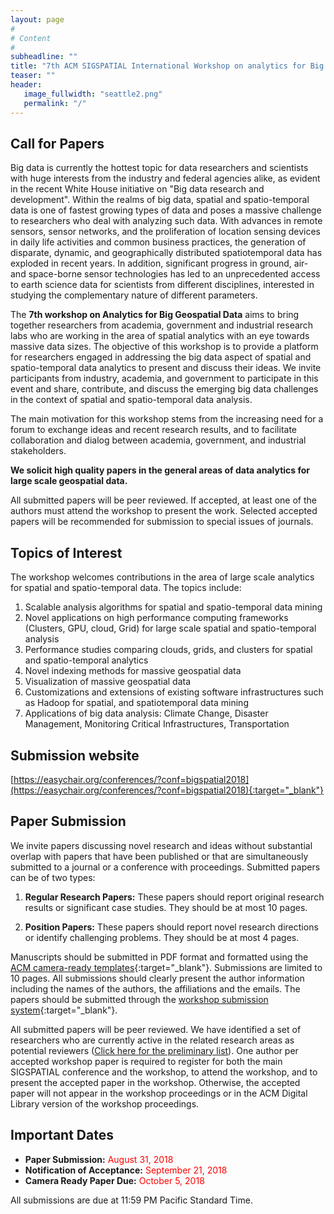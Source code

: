 ```yaml
---
layout: page
#
# Content
#
subheadline: ""
title: "7th ACM SIGSPATIAL International Workshop on analytics for Big Geospatial Data (BigSpatial 2018) "
teaser: ""
header:
   image_fullwidth: "seattle2.png"
   permalink: "/"
---
```



## Call for Papers

Big data is currently the hottest topic for data researchers and scientists with huge interests from the industry and federal agencies alike, as evident in the recent White House initiative on "Big data research and development". Within the realms of big data, spatial and spatio-temporal data is one of fastest growing types of data and poses a massive challenge to researchers who deal with analyzing such data. With advances in remote sensors, sensor networks, and the proliferation of location sensing devices in daily life activities and common business practices, the generation of disparate, dynamic, and geographically distributed spatiotemporal data has exploded in recent years. In addition, significant progress in ground, air- and space-borne sensor technologies has led to an unprecedented access to earth science data for scientists from different disciplines, interested in studying the complementary nature of different parameters.

The **7th workshop on Analytics for Big Geospatial Data** aims to bring together researchers from academia, government and industrial research labs who are working in the area of spatial analytics with an eye towards massive data sizes. The objective of this workshop is to provide a platform for researchers engaged in addressing the big data aspect of spatial and spatio-temporal data analytics to present and discuss their ideas. We invite participants from industry, academia, and government to participate in this event and share, contribute, and discuss the emerging big data challenges in the context of spatial and spatio-temporal data analysis.

The main motivation for this workshop stems from the increasing need for a forum to exchange ideas and recent research results, and to facilitate collaboration and dialog between academia, government, and industrial stakeholders.

**We solicit high quality papers in the general areas of data analytics for large scale geospatial data.**

All submitted papers will be peer reviewed. If accepted, at least one of the authors must attend the workshop to present the work. Selected accepted papers will be recommended for submission to special issues of journals.

## Topics of Interest

The workshop welcomes contributions in the area of large scale analytics for spatial and spatio-temporal data. The topics include:

1. Scalable analysis algorithms for spatial and spatio-temporal data mining
2. Novel applications on high performance computing frameworks (Clusters, GPU, cloud, Grid) for large scale spatial and spatio-temporal analysis
3. Performance studies comparing clouds, grids, and clusters for spatial and spatio-temporal analytics
4. Novel indexing methods for massive geospatial data
5. Visualization of massive geospatial data
6. Customizations and extensions of existing software infrastructures such as Hadoop for spatial, and spatiotemporal data mining
7. Applications of big data analysis: Climate Change, Disaster Management, Monitoring Critical Infrastructures, Transportation


## Submission website

[https://easychair.org/conferences/?conf=bigspatial2018](https://easychair.org/conferences/?conf=bigspatial2018){:target="_blank"}

## Paper Submission

We invite papers discussing novel research and ideas without substantial overlap with papers that have been published or that are simultaneously submitted to a journal or a conference with proceedings. Submitted papers can be of two types:

1. **Regular Research Papers:** These papers should report original research results or significant case studies. They should be at most 10 pages.  

2. **Position Papers:** These papers should report novel research directions or identify challenging problems. They should be at most 4 pages.

Manuscripts should be submitted in PDF format and formatted using the [ACM camera-ready templates](http://www.acm.org/publications/proceedings-template){:target="_blank"}. Submissions are limited to 10 pages. All submissions should clearly present the author information including the names of the authors, the affiliations and the emails. The papers should be submitted through the [workshop submission system](https://easychair.org/conferences/?conf=bigspatial2018){:target="_blank"}.

All submitted papers will be peer reviewed. We have identified a set of researchers who are currently active in the related research areas as potential reviewers ([Click here for the preliminary list](https://bigspatial-2018.github.io/organizer/)). One author per accepted workshop paper is required to register for both the main SIGSPATIAL conference and the workshop, to attend the workshop, and to present the accepted paper in the workshop. Otherwise, the accepted paper will not appear in the workshop proceedings or in the ACM Digital Library version of the workshop proceedings.

## Important Dates

* **Paper Submission:** <span style="color:red">August 31, 2018</span>
* **Notification of Acceptance:** <span style="color:red">September 21, 2018</span>
* **Camera Ready Paper Due:** <span style="color:red">October 5, 2018</span>

All submissions are due at 11:59 PM Pacific Standard Time.





